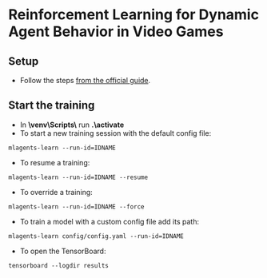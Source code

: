 # Reinforcement Learning for Dynamic Agent Behavior in Video Games

## Setup
- Follow the steps [from the official guide](https://github.com/Unity-Technologies/ml-agents/blob/release_20_docs/docs/Installation.md).

## Start the training
- In **\venv\Scripts\\** run **.\activate**
- To start a new training session with the default config file: 
```console
mlagents-learn --run-id=IDNAME
```
- To resume a training:
```console
mlagents-learn --run-id=IDNAME --resume
```
- To override a training:
```console
mlagents-learn --run-id=IDNAME --force
```
- To train a model with a custom config file add its path:
```console
mlagents-learn config/config.yaml --run-id=IDNAME 
```
- To open the TensorBoard:
```console
tensorboard --logdir results
```
